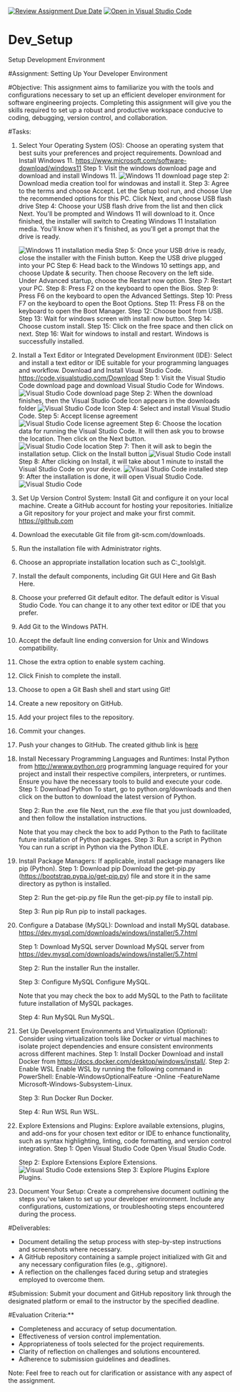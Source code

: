 [![Review Assignment Due Date](https://classroom.github.com/assets/deadline-readme-button-22041afd0340ce965d47ae6ef1cefeee28c7c493a6346c4f15d667ab976d596c.svg)](https://classroom.github.com/a/vbnbTt5m)
[![Open in Visual Studio Code](https://classroom.github.com/assets/open-in-vscode-2e0aaae1b6195c2367325f4f02e2d04e9abb55f0b24a779b69b11b9e10269abc.svg)](https://classroom.github.com/online_ide?assignment_repo_id=15282690&assignment_repo_type=AssignmentRepo)
# Dev_Setup
Setup Development Environment

#Assignment: Setting Up Your Developer Environment

#Objective:
This assignment aims to familiarize you with the tools and configurations necessary to set up an efficient developer environment for software engineering projects. Completing this assignment will give you the skills required to set up a robust and productive workspace conducive to coding, debugging, version control, and collaboration.

#Tasks:

1. Select Your Operating System (OS):
   Choose an operating system that best suits your preferences and project requirements. Download and Install Windows 11. https://www.microsoft.com/software-download/windows11
   Step 1:
   Visit the windows download page and download and install Windows 11.
   ![Windows 11 download page](./Screenshot%20(7).png)
   step 2:
   Download media creation tool for windowas and install it.
   Step 3:
   Agree to the terms and choose Accept. Let the Setup tool run, and choose Use the recommended options for this PC. Click Next, and choose USB flash drive
   Step 4:
   Choose your USB flash drive from the list and then click Next. You'll be prompted and Windows 11 will download to it. Once finished, the installer will switch to Creating Windows 11 Installation media. You'll know when it's finished, as you'll get a prompt that the drive is ready.

   ![Windows 11 installation media](./drive-ready.webp)
   Step 5:
   Once your USB drive is ready, close the installer with the Finish button. Keep the USB drive plugged into your PC
   Step 6:
   Head back to the Windows 10 settings app, and choose Update & security. Then choose Recovery on the left side. Under Advanced startup, choose the Restart now option.
   Step 7:
   Restart your PC.
   Step 8:
   Press F2 on the keyboard to open the Bios.
   Step 9:
   Press F6 on the keyboard to open the Advanced Settings.
   Step 10:
   Press F7 on the keyboard to open the Boot Options.
   Step 11:
   Press F8 on the keyboard to open the Boot Manager.
   Step 12:
   Choose boot from USB.
   Step 13:
   Wait for windows screen with install now button.
   Step 14:
   Choose custom install.
   Step 15:
   Click on the free space and then click on next.
   Step 16:
   Wait for windows to install and restart.
   Windows is successfully installed.


2. Install a Text Editor or Integrated Development Environment (IDE):
   Select and install a text editor or IDE suitable for your programming languages and workflow. Download and Install Visual Studio Code. https://code.visualstudio.com/Download
   Step 1:
   Visit the Visual Studio Code download page and download Visual Studio Code for Windows.
   ![Visual Studio Code download page](./Screenshot%20(8).png)
   Step 2:
   When the download finishes, then the Visual Studio Code Icon appears in the downloads folder
   ![Visual Studio Code Icon](./3--Open-File.png)
   Step 4:
   Select and install Visual Studio Code.
   Step 5:
   Accept license agreement
   ![Visual Studio Code license agreement](./4--Accept-License.png)
   Step 6:
   Choose the location data for running the Visual Studio Code. It will then ask you to browse the location. Then click on the Next button.
   ![Visual Studio Code location](./5--Click-Next.png)
   Step 7:
   Then it will ask to begin the installation setup. Click on the Install button
   ![Visual Studio Code install](./6--Click-Install.png)
   Step 8:
   After clicking on Install, it will take about 1 minute to install the Visual Studio Code on your device.
   ![Visual Studio Code installed](./8--Finish.png)
   step 9:
   After the installation is done, it will open Visual Studio Code.
   ![Visual Studio Code](./9--Ready.png)

3. Set Up Version Control System:
   Install Git and configure it on your local machine. Create a GitHub account for hosting your repositories. Initialize a Git repository for your project and make your first commit. https://github.com
1. Download the executable Git file from git-scm.com/downloads.
2. Run the installation file with Administrator rights.
3. Choose an appropriate installation location such as C:\_tools\git.
4. Install the default components, including Git GUI Here and Git Bash Here.
5. Choose your preferred Git default editor. The default editor is Visual Studio Code. You can change it to any other text editor or IDE that you prefer.
6. Add Git to the Windows PATH.
7. Accept the default line ending conversion for Unix and Windows compatibility.
8. Chose the extra option to enable system caching.
9. Click Finish to complete the install.
10. Choose to open a Git Bash shell and start using Git!
11. Create a new repository on GitHub.
12. Add your project files to the repository.
13. Commit your changes.
14. Push your changes to GitHub.
The created github link is [here](https://github.com/Ketubo/repo001.git)

4. Install Necessary Programming Languages and Runtimes:
  Instal Python from http://wwww.python.org programming language required for your project and install their respective compilers, interpreters, or runtimes. Ensure you have the necessary tools to build and execute your code.
  Step 1: Download Python
   To start, go to python.org/downloads and then click on the button to download the latest version of Python.

   Step 2: Run the .exe file
   Next, run the .exe file that you just downloaded, and then follow the installation instructions.

   Note that you may check the box to add Python to the Path to facilitate future installation of Python packages.
   Step 3: Run a script in Python
   You can run a script in Python via the Python IDLE.

5. Install Package Managers:
   If applicable, install package managers like pip (Python).
   Step 1: Download pip
   Download the get-pip.py (https://bootstrap.pypa.io/get-pip.py) file and store it in the same directory as python is installed.

   Step 2: Run the get-pip.py file
   Run the get-pip.py file to install pip.

   Step 3: Run pip
   Run pip to install packages.

6. Configure a Database (MySQL):
   Download and install MySQL database. https://dev.mysql.com/downloads/windows/installer/5.7.html

   Step 1: Download MySQL server
   Download MySQL server from https://dev.mysql.com/downloads/windows/installer/5.7.html

   Step 2: Run the installer
   Run the installer.

   Step 3: Configure MySQL
   Configure MySQL.

   Note that you may check the box to add MySQL to the Path to facilitate future installation of MySQL packages.

   Step 4: Run MySQL
   Run MySQL.

7. Set Up Development Environments and Virtualization (Optional):
   Consider using virtualization tools like Docker or virtual machines to isolate project dependencies and ensure consistent environments across different machines.
   Step 1: Install Docker
   Download and install Docker from https://docs.docker.com/desktop/windows/install/.
   Step 2: Enable WSL
   Enable WSL by running the following command in PowerShell: Enable-WindowsOptionalFeature -Online -FeatureName Microsoft-Windows-Subsystem-Linux.

   Step 3: Run Docker
   Run Docker.

   Step 4: Run WSL
   Run WSL.

8. Explore Extensions and Plugins:
   Explore available extensions, plugins, and add-ons for your chosen text editor or IDE to enhance functionality, such as syntax highlighting, linting, code formatting, and version control integration.
   Step 1: Open Visual Studio Code
   Open Visual Studio Code.

   Step 2: Explore Extensions
   Explore Extensions.
   ![Visual Studio Code extensions](./Screenshot%20(9).png)
   Step 3: Explore Plugins
   Explore Plugins.

9. Document Your Setup:
    Create a comprehensive document outlining the steps you've taken to set up your developer environment. Include any configurations, customizations, or troubleshooting steps encountered during the process. 

#Deliverables:
- Document detailing the setup process with step-by-step instructions and screenshots where necessary.
- A GitHub repository containing a sample project initialized with Git and any necessary configuration files (e.g., .gitignore).
- A reflection on the challenges faced during setup and strategies employed to overcome them.

#Submission:
Submit your document and GitHub repository link through the designated platform or email to the instructor by the specified deadline.

#Evaluation Criteria:**
- Completeness and accuracy of setup documentation.
- Effectiveness of version control implementation.
- Appropriateness of tools selected for the project requirements.
- Clarity of reflection on challenges and solutions encountered.
- Adherence to submission guidelines and deadlines.

Note: Feel free to reach out for clarification or assistance with any aspect of the assignment.
